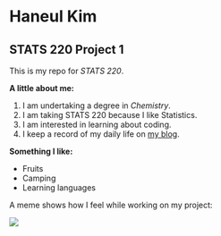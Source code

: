# Haneul Kim
## STATS 220 Project 1

This is my repo for *STATS 220*. 


**A little about me:**
1. I am undertaking a degree in *Chemistry*.
2. I am taking STATS 220 because I like Statistics.
3. I am interested in learning about coding.
4. I keep a record of my daily life on [my blog](https://blog.naver.com/hanulieo).


**Something I like:**
* Fruits
* Camping
* Learning languages


A meme shows how I feel while working on my project:

![](https://media1.tenor.com/m/tt5TfsVLHOMAAAAd/homework-kid.gif)
